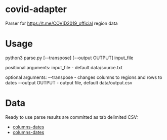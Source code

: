 # covid-adapter
Parser for https://t.me/COVID2019_official region data

# Usage
python3 parse.py [--transpose] [--output OUTPUT] input_file

positional arguments:
  input_file - default data/source.txt

optional arguments:
  --transpose - changes columns to regions and rows to dates
  --output OUTPUT - output file, default data/output.csv

# Data
Ready to use parse results are committed as tab delimited CSV:
- [columns-dates](data/output.csv)
- [columns-dates](data/output-transposed.csv)